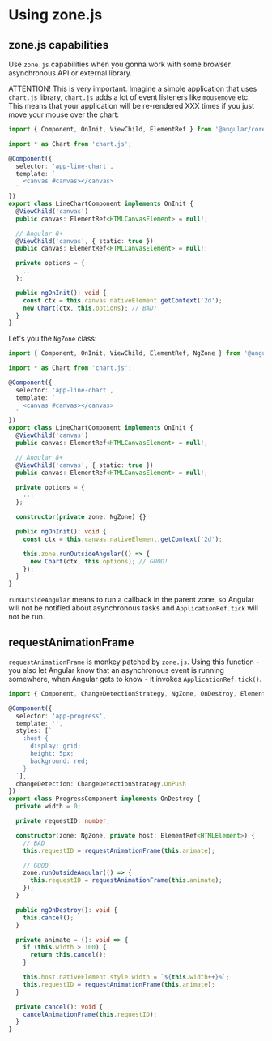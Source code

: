 # Using zone.js

## zone.js capabilities

Use `zone.js` capabilities when you gonna work with some browser asynchronous API or external library.

ATTENTION! This is very important. Imagine a simple application that uses `chart.js` library, `chart.js` adds a lot of event listeners like `mousemove` etc. This means that your application will be re-rendered XXX times if you just move your mouse over the chart:

```typescript
import { Component, OnInit, ViewChild, ElementRef } from '@angular/core';

import * as Chart from 'chart.js';

@Component({
  selector: 'app-line-chart',
  template: `
    <canvas #canvas></canvas>
  `
})
export class LineChartComponent implements OnInit {
  @ViewChild('canvas')
  public canvas: ElementRef<HTMLCanvasElement> = null!;

  // Angular 8+
  @ViewChild('canvas', { static: true })
  public canvas: ElementRef<HTMLCanvasElement> = null!;

  private options = {
    ...
  };

  public ngOnInit(): void {
    const ctx = this.canvas.nativeElement.getContext('2d');
    new Chart(ctx, this.options); // BAD!
  }
}
```

Let's you the `NgZone` class:

```typescript
import { Component, OnInit, ViewChild, ElementRef, NgZone } from '@angular/core';

import * as Chart from 'chart.js';

@Component({
  selector: 'app-line-chart',
  template: `
    <canvas #canvas></canvas>
  `
})
export class LineChartComponent implements OnInit {
  @ViewChild('canvas')
  public canvas: ElementRef<HTMLCanvasElement> = null!;

  // Angular 8+
  @ViewChild('canvas', { static: true })
  public canvas: ElementRef<HTMLCanvasElement> = null!;

  private options = {
    ...
  };

  constructor(private zone: NgZone) {}

  public ngOnInit(): void {
    const ctx = this.canvas.nativeElement.getContext('2d');

    this.zone.runOutsideAngular(() => {
      new Chart(ctx, this.options); // GOOD!
    });
  }
}
```

`runOutsideAngular` means to run a callback in the parent zone, so Angular will not be notified about asynchronous tasks and `ApplicationRef.tick` will not be run.

## requestAnimationFrame

`requestAnimationFrame` is monkey patched by `zone.js`. Using this function - you also let Angular know that an asynchronous event is running somewhere, when Angular gets to know - it invokes `ApplicationRef.tick()`.

```typescript
import { Component, ChangeDetectionStrategy, NgZone, OnDestroy, ElementRef } from '@angular/core';

@Component({
  selector: 'app-progress',
  template: '',
  styles: [`
    :host {
      display: grid;
      height: 5px;
      background: red;
    }
  `],
  changeDetection: ChangeDetectionStrategy.OnPush
})
export class ProgressComponent implements OnDestroy {
  private width = 0;

  private requestID: number;

  constructor(zone: NgZone, private host: ElementRef<HTMLElement>) {
    // BAD
    this.requestID = requestAnimationFrame(this.animate);

    // GOOD
    zone.runOutsideAngular(() => {
      this.requestID = requestAnimationFrame(this.animate);      
    });
  }

  public ngOnDestroy(): void {
    this.cancel();
  }

  private animate = (): void => {
    if (this.width > 100) {
      return this.cancel();
    }

    this.host.nativeElement.style.width = `${this.width++}%`;
    this.requestID = requestAnimationFrame(this.animate);
  }

  private cancel(): void {
    cancelAnimationFrame(this.requestID);
  }
}
```
